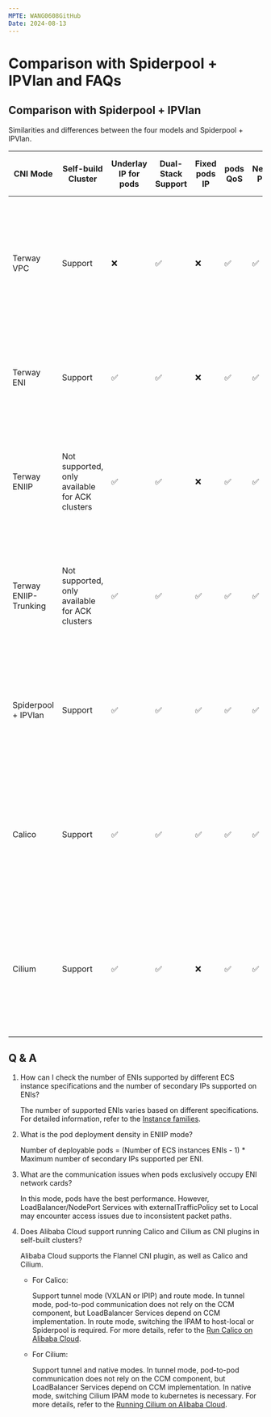 ```yaml
---
MPTE: WANG0608GitHub
Date: 2024-08-13
---
```


# Comparison with Spiderpool + IPVlan and FAQs

## Comparison with Spiderpool + IPVlan

Similarities and differences between the four models and Spiderpool + IPVlan.

| CNI Mode | Self-build Cluster | Underlay IP for pods | Dual-Stack Support | Fixed pods IP | pods QoS | Network Policy | LoadBalancer Service Support | Multiple NICs for pods | Costs | Other|
| ------- | ---- | ----- | --------- | ------ | ----- | ------- | ----- | ----- | ------- | ----- |
| Terway VPC | Support |  ❌  |  ✅  |   ❌  |   ✅  |  ✅  | ✅ | ❌ |Lowest costs. It does not have any specific requirements for ECS instance specifications and for the number of both ENI and secondary IPs. | Rely on [CCM](https://github.com/AliyunContainerService/alicloud-controller-manager) to publish VPC routes  |
| Terway ENI | Support |  ✅  |  ✅  |   ❌  |   ✅  |  ✅  | Setting externalTrafficPolicy to Local is not supported| ❌ | Highest costs. The maximum deployment of pods depends on the number of ENIs of the ECS instance. | The best performance with a higher cost  |
| Terway ENIIP | Not supported, only available for ACK clusters |  ✅  |  ✅  |   ❌  |   ✅  |  ✅  | ✅ | ❌ | Lower costs. The number of deployable pods = (Number of ENIs of ECS instance - 1) * Number of secondary IPs supported by each ENI | Supports both veth and IPVlan modes, with the latter requiring a kernel version higher than v4.2  |
| Terway ENIIP-Trunking | Not supported, only available for ACK clusters |  ✅  |  ✅  |   ✅  |   ✅  |  ✅  | ✅ | ❌ | Lower costs. The number of deployable pods = (Number of ENIs of ECS instance - 1) * Number of secondary IPs supported by each ENI | Public beta  |
| Spiderpool + IPVlan | Support |  ✅  |  ✅  |   ✅  |   ✅  |  ✅  | ✅ | ✅ | Lower costs. The number of deployable pods = (Number of ENIs of ECS instance - 1) * Number of secondary IPs supported by each ENI | Associate the Spiderpool IP pool with the ENI's secondary IPs  |
| Calico | Support |  ✅  |  ✅   |   ✅  |   ✅  |  ✅  | ✅ |  ❌  | Lowest costs. It does not have any specific requirements for ECS instance specifications and for the number of both ENI and secondary IPs. | Tunnel mode does not rely on CCM, while non-tunnel mode relies on it  |
| Cilium| Support |  ✅  |  ✅  |  ❌  |  ✅  | ✅  | ✅ |  ❌  | Lowest costs. It does not have any specific requirements for ECS instance specifications and for the number of both ENI and secondary IPs. | Tunnel mode does not rely on CCM, while non-tunnel mode relies on it |

## Q & A

1. How can I check the number of ENIs supported by different ECS instance specifications and the
   number of secondary IPs supported on ENIs?

    The number of supported ENIs varies based on different specifications. For detailed information,
    refer to the [Instance families](https://www.alibabacloud.com/help/en/ecs/user-guide/instance-families/?spm=a2c63.p38356.0.0.543f2ed20Ifi2I).

2. What is the pod deployment density in ENIIP mode?

    Number of deployable pods = (Number of ECS instances ENIs - 1) * Maximum number of secondary IPs supported per ENI.

3. What are the communication issues when pods exclusively occupy ENI network cards?

    In this mode, pods have the best performance. However, LoadBalancer/NodePort Services with
    externalTrafficPolicy set to Local may encounter access issues due to inconsistent packet paths.

4. Does Alibaba Cloud support running Calico and Cilium as CNI plugins in self-built clusters?

    Alibaba Cloud supports the Flannel CNI plugin, as well as Calico and Cilium.

    - For Calico:

        Support tunnel mode (VXLAN or IPIP) and route mode. In tunnel mode, pod-to-pod communication
        does not rely on the CCM component, but LoadBalancer Services depend on CCM implementation.
        In route mode, switching the IPAM to host-local or Spiderpool is required. For more details,
        refer to the [Run Calico on Alibaba Cloud](aliyun-calico.md).

    - For Cilium:

        Support tunnel and native modes. In tunnel mode, pod-to-pod communication does not rely on
        the CCM component, but LoadBalancer Services depend on CCM implementation. In native mode,
        switching Cilium IPAM mode to kubernetes is necessary. For more details, refer to the
        [Running Cilium on Alibaba Cloud](aliyun-cilium.md).
